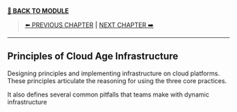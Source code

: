 [__🧭 BACK TO MODULE__](../README.md)

> [⬅️ PREVIOUS CHAPTER](./1-infrastructure-as-code.md) __|__ [NEXT CHAPTER ➡️](./3-infrastructure-as-platform.md)

---

## Principles of Cloud Age Infrastructure 

Designing principles and implementing infrastructure on cloud platforms. These principles articulate the reasoning for using the three core practices.

It also defines several common pitfalls that teams make with dynamic infrastructure